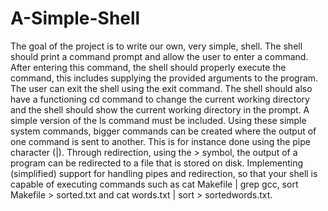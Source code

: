 # A-Simple-Shell
The goal of the project is to write our own, very simple, shell. The shell should print a command prompt and allow the user to enter a command. After entering this command, the shell should properly execute the command, this includes supplying the provided arguments to the program. The user can exit the shell using the exit command. The shell should also have a 
functioning cd command to change the current working directory and the shell should show the 
current working directory in the prompt. A simple version of the ls command must be included. Using these simple system commands, bigger commands can be created where the output of one command is sent to another. This is for instance done using the pipe character (|). Through redirection, using the > symbol, the output of a program can be redirected to a file that 
is stored on disk. Implementing (simplified) support for handling pipes and redirection, so that your shell is capable of executing commands such as cat Makefile | grep gcc, sort Makefile > sorted.txt and cat words.txt | sort > sortedwords.txt.

